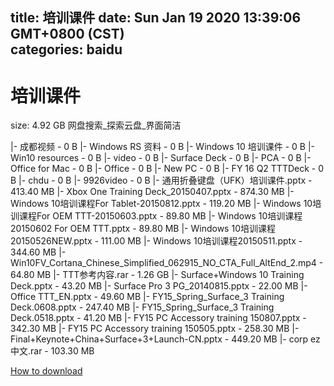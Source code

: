 
title: 培训课件
date: Sun Jan 19 2020 13:39:06 GMT+0800 (CST)    
categories: baidu
---

# 培训课件
size: 4.92 GB
 网盘搜索_探索云盘_界面简洁
 
|- 成都视频 - 0 B
|- Windows RS 资料 - 0 B
|- Windows 10 培训课件 - 0 B
|- Win10 resources - 0 B
|- video - 0 B
|- Surface Deck - 0 B
|- PCA - 0 B
|- Office for Mac - 0 B
|- Office - 0 B
|- New PC - 0 B
|- FY 16 Q2 TTTDeck - 0 B
|- chdu - 0 B
|- 9926video - 0 B
|- 通用折叠键盘（UFK）培训课件.pptx - 413.40 MB
|- Xbox One Training Deck_20150407.pptx - 874.30 MB
|- Windows 10培训课程For Tablet-20150812.pptx - 119.20 MB
|- Windows 10培训课程For OEM TTT-20150603.pptx - 89.80 MB
|- Windows 10培训课程20150602 For OEM TTT.pptx - 89.80 MB
|- Windows 10培训课程20150526NEW.pptx - 111.00 MB
|- Windows 10培训课程20150511.pptx - 344.60 MB
|- Win10FV_Cortana_Chinese_Simplified_062915_NO_CTA_Full_AltEnd_2.mp4 - 64.80 MB
|- TTT参考内容.rar - 1.26 GB
|- Surface+Windows 10 Training Deck.pptx - 43.20 MB
|- Surface Pro 3 PG_20140815.pptx - 22.00 MB
|- Office TTT_EN.pptx - 49.60 MB
|- FY15_Spring_Surface_3 Training Deck.0608.pptx - 247.40 MB
|- FY15_Spring_Surface_3 Training Deck.0518.pptx - 41.20 MB
|- FY15 PC Accessory training 150807.pptx - 342.30 MB
|- FY15 PC Accessory training 150505.pptx - 258.30 MB
|- Final+Keynote+China+Surface+3+Launch-CN.pptx - 449.20 MB
|- corp ez 中文.rar - 103.30 MB

[How to download](https://bpcam.bemobtrk.com/go/2ceec3aa-1ca2-46d6-b9ff-aaa5c184517c?jno=761)